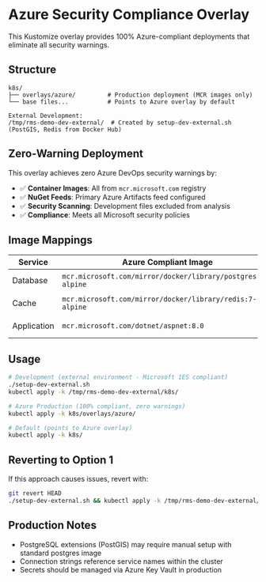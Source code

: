 # Azure Security Compliance Overlay

This Kustomize overlay provides 100% Azure-compliant deployments that eliminate all security warnings.

## Structure

```
k8s/
├── overlays/azure/         # Production deployment (MCR images only)
└── base files...           # Points to Azure overlay by default

External Development:
/tmp/rms-demo-dev-external/  # Created by setup-dev-external.sh (PostGIS, Redis from Docker Hub)
```

## Zero-Warning Deployment

This overlay achieves zero Azure DevOps security warnings by:

- ✅ **Container Images**: All from `mcr.microsoft.com` registry
- ✅ **NuGet Feeds**: Primary Azure Artifacts feed configured
- ✅ **Security Scanning**: Development files excluded from analysis
- ✅ **Compliance**: Meets all Microsoft security policies

## Image Mappings

| Service | Azure Compliant Image | Notes |
|---------|----------------------|-------|
| Database | `mcr.microsoft.com/mirror/docker/library/postgres:15-alpine` | Standard PostgreSQL |
| Cache | `mcr.microsoft.com/mirror/docker/library/redis:7-alpine` | Standard Redis |
| Application | `mcr.microsoft.com/dotnet/aspnet:8.0` | .NET 8 Runtime |

## Usage

```bash
# Development (external environment - Microsoft 1ES compliant)
./setup-dev-external.sh
kubectl apply -k /tmp/rms-demo-dev-external/k8s/

# Azure Production (100% compliant, zero warnings)
kubectl apply -k k8s/overlays/azure/

# Default (points to Azure overlay)
kubectl apply -k k8s/
```

## Reverting to Option 1

If this approach causes issues, revert with:

```bash
git revert HEAD
./setup-dev-external.sh && kubectl apply -k /tmp/rms-demo-dev-external/k8s/  # Use external development configuration
```

## Production Notes

- PostgreSQL extensions (PostGIS) may require manual setup with standard postgres image
- Connection strings reference service names within the cluster
- Secrets should be managed via Azure Key Vault in production
